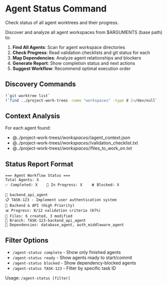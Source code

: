 # Agent Status Command

Check status of all agent worktrees and their progress.

Discover and analyze all agent workspaces from $ARGUMENTS (base path) to:

1. **Find All Agents**: Scan for agent workspace directories
2. **Check Progress**: Read validation checklists and git status for each
3. **Map Dependencies**: Analyze agent relationships and blockers  
4. **Generate Report**: Show completion status and next actions
5. **Suggest Workflow**: Recommend optimal execution order

## Discovery Commands
```bash
!`git worktree list`
!`find ../project-work-trees -name "workspaces" -type d 2>/dev/null`
```

## Context Analysis
For each agent found:
- @../project-work-trees/*/workspaces/*/agent_context.json
- @../project-work-trees/*/workspaces/*/validation_checklist.txt
- @../project-work-trees/*/workspaces/*/files_to_work_on.txt

## Status Report Format
```
=== Agent Workflow Status ===
Total Agents: X
✅ Completed: X    🔄 In Progress: X    ⏸️ Blocked: X

🤖 backend_api_agent
📋 TASK-123 - Implement user authentication system
🎯 Backend & API (High Priority)
📊 Progress: 8/12 validation criteria (67%)
🔧 Files: 6 created, 3 modified
📍 Branch: TASK-123-backend_api_agent
🔗 Dependencies: database_agent, auth_middleware_agent
```

## Filter Options
- `/agent-status complete` - Show only finished agents
- `/agent-status ready` - Show agents ready to start/commit
- `/agent-status blocked` - Show dependency-blocked agents
- `/agent-status TASK-123` - Filter by specific task ID

Usage: `/agent-status [filter]`
